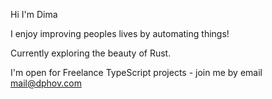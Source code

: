 
Hi I'm Dima 

I enjoy improving peoples lives by automating things!

Currently exploring the beauty of Rust.

I'm open for Freelance TypeScript projects - join me by email mail@dphov.com
